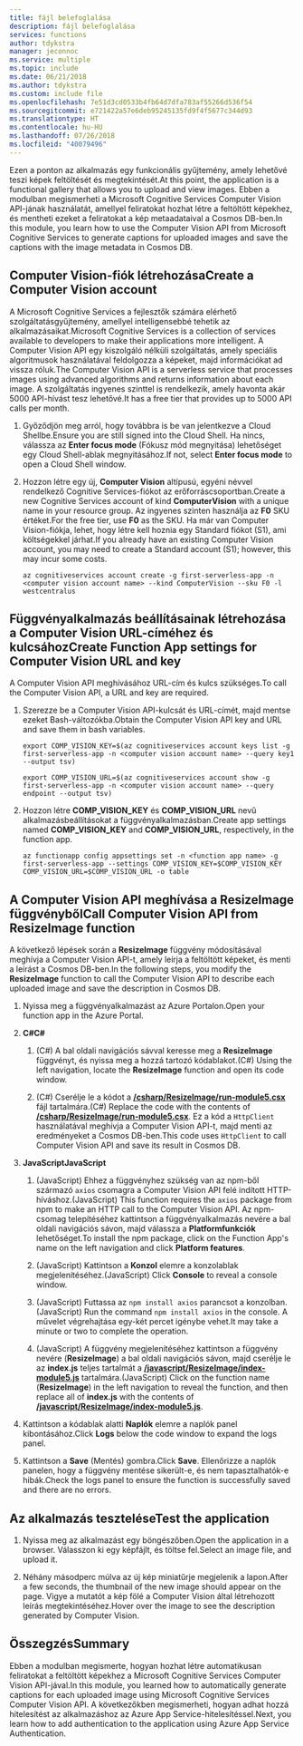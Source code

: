 ```yaml
---
title: fájl belefoglalása
description: fájl belefoglalása
services: functions
author: tdykstra
manager: jeconnoc
ms.service: multiple
ms.topic: include
ms.date: 06/21/2018
ms.author: tdykstra
ms.custom: include file
ms.openlocfilehash: 7e51d3cd0533b4fb64d7dfa783af55266d536f54
ms.sourcegitcommit: e721422a57e6deb95245135fd9f4f5677c344d93
ms.translationtype: HT
ms.contentlocale: hu-HU
ms.lasthandoff: 07/26/2018
ms.locfileid: "40079496"
---
```

<span data-ttu-id="d8fc8-103">Ezen a ponton az alkalmazás egy funkcionális gyűjtemény, amely lehetővé teszi képek feltöltését és megtekintését.</span><span class="sxs-lookup"><span data-stu-id="d8fc8-103">At this point, the application is a functional gallery that allows you to upload and view images.</span></span> <span data-ttu-id="d8fc8-104">Ebben a modulban megismerheti a Microsoft Cognitive Services Computer Vision API-jának használatát, amellyel feliratokat hozhat létre a feltöltött képekhez, és mentheti ezeket a feliratokat a kép metaadataival a Cosmos DB-ben.</span><span class="sxs-lookup"><span data-stu-id="d8fc8-104">In this module, you learn how to use the Computer Vision API from Microsoft Cognitive Services to generate captions for uploaded images and save the captions with the image metadata in Cosmos DB.</span></span>

## <a name="create-a-computer-vision-account"></a><span data-ttu-id="d8fc8-105">Computer Vision-fiók létrehozása</span><span class="sxs-lookup"><span data-stu-id="d8fc8-105">Create a Computer Vision account</span></span>

<span data-ttu-id="d8fc8-106">A Microsoft Cognitive Services a fejlesztők számára elérhető szolgáltatásgyűjtemény, amellyel intelligensebbé tehetik az alkalmazásaikat.</span><span class="sxs-lookup"><span data-stu-id="d8fc8-106">Microsoft Cognitive Services is a collection of services available to developers to make their applications more intelligent.</span></span> <span data-ttu-id="d8fc8-107">A Computer Vision API egy kiszolgáló nélküli szolgáltatás, amely speciális algoritmusok használatával feldolgozza a képeket, majd információkat ad vissza róluk.</span><span class="sxs-lookup"><span data-stu-id="d8fc8-107">The Computer Vision API is a serverless service that processes images using advanced algorithms and returns information about each image.</span></span> <span data-ttu-id="d8fc8-108">A szolgáltatás ingyenes szinttel is rendelkezik, amely havonta akár 5000 API-hívást tesz lehetővé.</span><span class="sxs-lookup"><span data-stu-id="d8fc8-108">It has a free tier that provides up to 5000 API calls per month.</span></span>

1. <span data-ttu-id="d8fc8-109">Győződjön meg arról, hogy továbbra is be van jelentkezve a Cloud Shellbe.</span><span class="sxs-lookup"><span data-stu-id="d8fc8-109">Ensure you are still signed into the Cloud Shell.</span></span> <span data-ttu-id="d8fc8-110">Ha nincs, válassza az **Enter focus mode** (Fókusz mód megnyitása) lehetőséget egy Cloud Shell-ablak megnyitásához.</span><span class="sxs-lookup"><span data-stu-id="d8fc8-110">If not, select **Enter focus mode** to open a Cloud Shell window.</span></span> 

1. <span data-ttu-id="d8fc8-111">Hozzon létre egy új, **Computer Vision** altípusú, egyéni névvel rendelkező Cognitive Services-fiókot az erőforráscsoportban.</span><span class="sxs-lookup"><span data-stu-id="d8fc8-111">Create a new Cognitive Services account of kind **ComputerVision** with a unique name in your resource group.</span></span> <span data-ttu-id="d8fc8-112">Az ingyenes szinten használja az **F0** SKU értéket.</span><span class="sxs-lookup"><span data-stu-id="d8fc8-112">For the free tier, use **F0** as the SKU.</span></span> <span data-ttu-id="d8fc8-113">Ha már van Computer Vision-fiókja, lehet, hogy létre kell hoznia egy Standard fiókot (S1), ami költségekkel járhat.</span><span class="sxs-lookup"><span data-stu-id="d8fc8-113">If you already have an existing Computer Vision account, you may need to create a Standard account (S1); however, this may incur some costs.</span></span>

    ```azurecli
    az cognitiveservices account create -g first-serverless-app -n <computer vision account name> --kind ComputerVision --sku F0 -l westcentralus
    ```


## <a name="create-function-app-settings-for-computer-vision-url-and-key"></a><span data-ttu-id="d8fc8-114">Függvényalkalmazás beállításainak létrehozása a Computer Vision URL-címéhez és kulcsához</span><span class="sxs-lookup"><span data-stu-id="d8fc8-114">Create Function App settings for Computer Vision URL and key</span></span>

<span data-ttu-id="d8fc8-115">A Computer Vision API meghívásához URL-cím és kulcs szükséges.</span><span class="sxs-lookup"><span data-stu-id="d8fc8-115">To call the Computer Vision API, a URL and key are required.</span></span>

1. <span data-ttu-id="d8fc8-116">Szerezze be a Computer Vision API-kulcsát és URL-címét, majd mentse ezeket Bash-változókba.</span><span class="sxs-lookup"><span data-stu-id="d8fc8-116">Obtain the Computer Vision API key and URL and save them in bash variables.</span></span>

    ```azurecli
    export COMP_VISION_KEY=$(az cognitiveservices account keys list -g first-serverless-app -n <computer vision account name> --query key1 --output tsv)
    ```
    ```azurecli
    export COMP_VISION_URL=$(az cognitiveservices account show -g first-serverless-app -n <computer vision account name> --query endpoint --output tsv)
    ```

1. <span data-ttu-id="d8fc8-117">Hozzon létre **COMP_VISION_KEY** és **COMP_VISION_URL** nevű alkalmazásbeállításokat a függvényalkalmazásban.</span><span class="sxs-lookup"><span data-stu-id="d8fc8-117">Create app settings named **COMP_VISION_KEY** and **COMP_VISION_URL**, respectively, in the function app.</span></span>

    ```azurecli
    az functionapp config appsettings set -n <function app name> -g first-serverless-app --settings COMP_VISION_KEY=$COMP_VISION_KEY COMP_VISION_URL=$COMP_VISION_URL -o table
    ```


## <a name="call-computer-vision-api-from-resizeimage-function"></a><span data-ttu-id="d8fc8-118">A Computer Vision API meghívása a ResizeImage függvényből</span><span class="sxs-lookup"><span data-stu-id="d8fc8-118">Call Computer Vision API from ResizeImage function</span></span>

<span data-ttu-id="d8fc8-119">A következő lépések során a **ResizeImage** függvény módosításával meghívja a Computer Vision API-t, amely leírja a feltöltött képeket, és menti a leírást a Cosmos DB-ben.</span><span class="sxs-lookup"><span data-stu-id="d8fc8-119">In the following steps, you modify the **ResizeImage** function to call the Computer Vision API to describe each uploaded image and save the description in Cosmos DB.</span></span>

1. <span data-ttu-id="d8fc8-120">Nyissa meg a függvényalkalmazást az Azure Portalon.</span><span class="sxs-lookup"><span data-stu-id="d8fc8-120">Open your function app in the Azure Portal.</span></span>

1. <span data-ttu-id="d8fc8-121">**C#**</span><span class="sxs-lookup"><span data-stu-id="d8fc8-121">**C#**</span></span>

    1. <span data-ttu-id="d8fc8-122">(C#) A bal oldali navigációs sávval keresse meg a **ResizeImage** függvényt, és nyissa meg a hozzá tartozó kódablakot.</span><span class="sxs-lookup"><span data-stu-id="d8fc8-122">(C#) Using the left navigation, locate the **ResizeImage** function and open its code window.</span></span>

    1. <span data-ttu-id="d8fc8-123">(C#) Cserélje le a kódot a [**/csharp/ResizeImage/run-module5.csx**](https://raw.githubusercontent.com/Azure-Samples/functions-first-serverless-web-application/master/csharp/ResizeImage/run-module5.csx) fájl tartalmára.</span><span class="sxs-lookup"><span data-stu-id="d8fc8-123">(C#) Replace the code with the contents of [**/csharp/ResizeImage/run-module5.csx**](https://raw.githubusercontent.com/Azure-Samples/functions-first-serverless-web-application/master/csharp/ResizeImage/run-module5.csx).</span></span> <span data-ttu-id="d8fc8-124">Ez a kód a `HttpClient` használatával meghívja a Computer Vision API-t, majd menti az eredményeket a Cosmos DB-ben.</span><span class="sxs-lookup"><span data-stu-id="d8fc8-124">This code uses `HttpClient` to call Computer Vision API and save its result in Cosmos DB.</span></span>

1. <span data-ttu-id="d8fc8-125">**JavaScript**</span><span class="sxs-lookup"><span data-stu-id="d8fc8-125">**JavaScript**</span></span>

    1. <span data-ttu-id="d8fc8-126">(JavaScript) Ehhez a függvényhez szükség van az npm-ből származó `axios` csomagra a Computer Vision API felé indított HTTP-híváshoz.</span><span class="sxs-lookup"><span data-stu-id="d8fc8-126">(JavaScript) This function requires the `axios` package from npm to make an HTTP call to the Computer Vision API.</span></span> <span data-ttu-id="d8fc8-127">Az npm-csomag telepítéséhez kattintson a függvényalkalmazás nevére a bal oldali navigációs sávon, majd válassza a **Platformfunkciók** lehetőséget.</span><span class="sxs-lookup"><span data-stu-id="d8fc8-127">To install the npm package, click on the Function App's name on the left navigation and click **Platform features**.</span></span>

    1. <span data-ttu-id="d8fc8-128">(JavaScript) Kattintson a **Konzol** elemre a konzolablak megjelenítéséhez.</span><span class="sxs-lookup"><span data-stu-id="d8fc8-128">(JavaScript) Click **Console** to reveal a console window.</span></span>

    1. <span data-ttu-id="d8fc8-129">(JavaScript) Futtassa az `npm install axios` parancsot a konzolban.</span><span class="sxs-lookup"><span data-stu-id="d8fc8-129">(JavaScript) Run the command `npm install axios` in the console.</span></span> <span data-ttu-id="d8fc8-130">A művelet végrehajtása egy-két percet igénybe vehet.</span><span class="sxs-lookup"><span data-stu-id="d8fc8-130">It may take a minute or two to complete the operation.</span></span>

    1. <span data-ttu-id="d8fc8-131">(JavaScript) A függvény megjelenítéséhez kattintson a függvény nevére (**ResizeImage**) a bal oldali navigációs sávon, majd cserélje le az **index.js** teljes tartalmát a [**/javascript/ResizeImage/index-module5.js**](https://raw.githubusercontent.com/Azure-Samples/functions-first-serverless-web-application/master/javascript/ResizeImage/index-module5.js) tartalmára.</span><span class="sxs-lookup"><span data-stu-id="d8fc8-131">(JavaScript) Click on the function name (**ResizeImage**) in the left navigation to reveal the function, and then replace all of **index.js** with the contents of [**/javascript/ResizeImage/index-module5.js**](https://raw.githubusercontent.com/Azure-Samples/functions-first-serverless-web-application/master/javascript/ResizeImage/index-module5.js).</span></span>

1. <span data-ttu-id="d8fc8-132">Kattintson a kódablak alatti **Naplók** elemre a naplók panel kibontásához.</span><span class="sxs-lookup"><span data-stu-id="d8fc8-132">Click **Logs** below the code window to expand the logs panel.</span></span>

1. <span data-ttu-id="d8fc8-133">Kattintson a **Save** (Mentés) gombra.</span><span class="sxs-lookup"><span data-stu-id="d8fc8-133">Click **Save**.</span></span> <span data-ttu-id="d8fc8-134">Ellenőrizze a naplók panelen, hogy a függvény mentése sikerült-e, és nem tapasztalhatók-e hibák.</span><span class="sxs-lookup"><span data-stu-id="d8fc8-134">Check the logs panel to ensure the function is successfully saved and there are no errors.</span></span>


## <a name="test-the-application"></a><span data-ttu-id="d8fc8-135">Az alkalmazás tesztelése</span><span class="sxs-lookup"><span data-stu-id="d8fc8-135">Test the application</span></span>

1. <span data-ttu-id="d8fc8-136">Nyissa meg az alkalmazást egy böngészőben.</span><span class="sxs-lookup"><span data-stu-id="d8fc8-136">Open the application in a browser.</span></span> <span data-ttu-id="d8fc8-137">Válasszon ki egy képfájlt, és töltse fel.</span><span class="sxs-lookup"><span data-stu-id="d8fc8-137">Select an image file, and upload it.</span></span>

1. <span data-ttu-id="d8fc8-138">Néhány másodperc múlva az új kép miniatűrje megjelenik a lapon.</span><span class="sxs-lookup"><span data-stu-id="d8fc8-138">After a few seconds, the thumbnail of the new image should appear on the page.</span></span> <span data-ttu-id="d8fc8-139">Vigye a mutatót a kép fölé a Computer Vision által létrehozott leírás megtekintéséhez.</span><span class="sxs-lookup"><span data-stu-id="d8fc8-139">Hover over the image to see the description generated by Computer Vision.</span></span>


## <a name="summary"></a><span data-ttu-id="d8fc8-140">Összegzés</span><span class="sxs-lookup"><span data-stu-id="d8fc8-140">Summary</span></span>

<span data-ttu-id="d8fc8-141">Ebben a modulban megismerte, hogyan hozhat létre automatikusan feliratokat a feltöltött képekhez a Microsoft Cognitive Services Computer Vision API-jával.</span><span class="sxs-lookup"><span data-stu-id="d8fc8-141">In this module, you learned how to automatically generate captions for each uploaded image using Microsoft Cognitive Services Computer Vision API.</span></span> <span data-ttu-id="d8fc8-142">A következőkben megismerheti, hogyan adhat hozzá hitelesítést az alkalmazáshoz az Azure App Service-hitelesítéssel.</span><span class="sxs-lookup"><span data-stu-id="d8fc8-142">Next, you learn how to add authentication to the application using Azure App Service Authentication.</span></span>